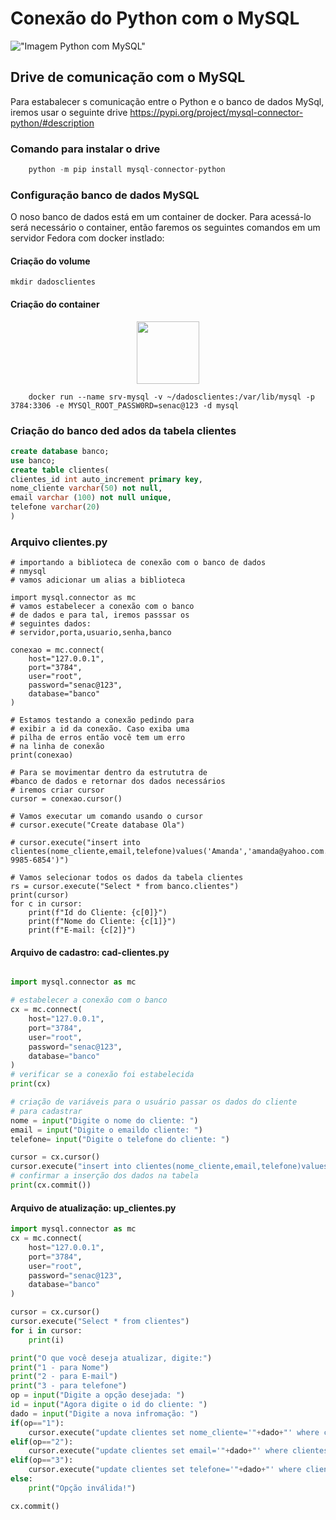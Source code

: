 # Conexão do Python com o MySQL

!["Imagem Python com MySQL"](https://miro.medium.com/v2/resize:fit:1358/1*5PSjhz9Xx-4cj4Dz2FrHkA.jpeg)

## Drive de comunicação com o MySQL
Para estabalecer s comunicação entre o Python e
 o banco de dados MySql, iremos usar o  seguinte drive
<a href="https://pypi.org/project/mysql-connector-python/#description"> https://pypi.org/project/mysql-connector-python/#description </a>

### Comando para instalar o drive
```python
    python -m pip install mysql-connector-python
```

### Configuração banco de dados MySQL
O noso banco de dados está em um container de docker. Para acessá-lo será necessário o container, então faremos os seguintes comandos em um servidor Fedora com docker instlado:

#### Criação do volume
```shell
mkdir dadosclientes
```

#### Criação do container
<center>
<img src="https://cdn.iconscout.com/icon/free/png-256/free-docker-226091.png" height="100" width="100">
</center>

```shell
    docker run --name srv-mysql -v ~/dadosclientes:/var/lib/mysql -p 3784:3306 -e MYSQl_ROOT_PASSW0RD=senac@123 -d mysql
```

### Criação do banco ded ados da tabela clientes

```sql
create database banco;
use banco;
create table clientes(
clientes_id int auto_increment primary key,
nome_cliente varchar(50) not null,
email varchar (100) not null unique,
telefone varchar(20)
)
```

### Arquivo clientes.py

```
# importando a biblioteca de conexão com o banco de dados
# nmysql
# vamos adicionar um alias a biblioteca

import mysql.connector as mc
# vamos estabelecer a conexão com o banco 
# de dados e para tal, iremos passsar os 
# seguintes dados: 
# servidor,porta,usuario,senha,banco

conexao = mc.connect(
    host="127.0.0.1",
    port="3784",
    user="root",
    password="senac@123",
    database="banco"
)

# Estamos testando a conexão pedindo para
# exibir a id da conexão. Caso exiba uma
# pilha de erros então você tem um erro
# na linha de conexão
print(conexao)

# Para se movimentar dentro da estrututra de
#banco de dados e retornar dos dados necessários
# iremos criar cursor
cursor = conexao.cursor()

# Vamos executar um comando usando o cursor
# cursor.execute("Create database Ola")

# cursor.execute("insert into clientes(nome_cliente,email,telefone)values('Amanda','amanda@yahoo.com.br','(54) 9985-6854')")

# Vamos selecionar todos os dados da tabela clientes
rs = cursor.execute("Select * from banco.clientes")
print(cursor)
for c in cursor:
    print(f"Id do Cliente: {c[0]}")
    print(f"Nome do Cliente: {c[1]}")
    print(f"E-mail: {c[2]}")

```

#### Arquivo de cadastro: cad-clientes.py

```python

import mysql.connector as mc

# estabelecer a conexão com o banco
cx = mc.connect(
    host="127.0.0.1",
    port="3784",
    user="root",
    password="senac@123",
    database="banco"
)
# verificar se a conexão foi estabelecida
print(cx)

# criação de variáveis para o usuário passar os dados do cliente
# para cadastrar
nome = input("Digite o nome do cliente: ")
email = input("Digite o emaildo cliente: ")
telefone= input("Digite o telefone do cliente: ")

cursor = cx.cursor()
cursor.execute("insert into clientes(nome_cliente,email,telefone)values('"+nome+"','"+email+"','"+telefone+"')")
# confirmar a inserção dos dados na tabela
print(cx.commit())

```

#### Arquivo de atualização: up_clientes.py

```python
import mysql.connector as mc
cx = mc.connect(
    host="127.0.0.1",
    port="3784",
    user="root",
    password="senac@123",
    database="banco"
)

cursor = cx.cursor()
cursor.execute("Select * from clientes")
for i in cursor:
    print(i)

print("O que você deseja atualizar, digite:")
print("1 - para Nome")
print("2 - para E-mail")
print("3 - para telefone")
op = input("Digite a opção desejada: ")
id = input("Agora digite o id do cliente: ")
dado = input("Digite a nova infromação: ")
if(op=="1"):
    cursor.execute("update clientes set nome_cliente='"+dado+"' where clientes_id="+id)
elif(op=="2"):
    cursor.execute("update clientes set email='"+dado+"' where clientes_id="+id)
elif(op=="3"):
    cursor.execute("update clientes set telefone='"+dado+"' where clientes_id="+id)
else:
    print("Opção inválida!")

cx.commit()
```